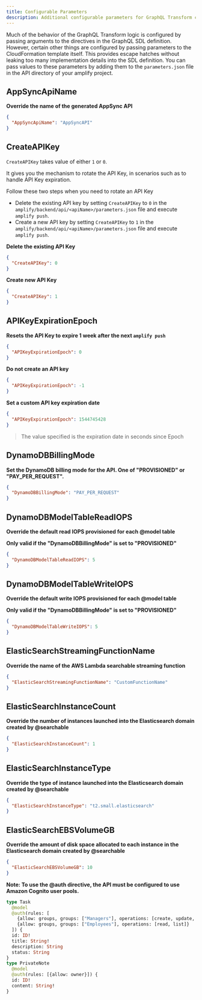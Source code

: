 ```yaml
---
title: Configurable Parameters
description: Additional configurable parameters for GraphQL Transform can be passed to the CloudFormation template itself. This provides escape hatches without leaking too many implementation details into the SDL definition
---
```


Much of the behavior of the GraphQL Transform logic is configured by passing arguments to the directives in the GraphQL SDL definition. However, certain other things are configured by passing parameters to the CloudFormation template itself. This provides escape hatches without leaking too many implementation details into the SDL definition. You can pass values to these parameters by adding them to the `parameters.json` file in the API directory of your amplify project.

## AppSyncApiName

**Override the name of the generated AppSync API**

```json
{
  "AppSyncApiName": "AppSyncAPI"
}
```

## CreateAPIKey

`CreateAPIKey` takes value of either `1` or `0`.

It gives you the mechanism to rotate the API Key, in scenarios such as to handle API Key expiration.

Follow these two steps when you need to rotate an API Key

- Delete the existing API key by setting `CreateAPIKey` to `0` in the `amplify/backend/api/<apiName>/parameters.json` file and execute `amplify push`.
- Create a new API key by setting `CreateAPIKey` to `1` in the `amplify/backend/api/<apiName>/parameters.json` file and execute `amplify push`.

**Delete the existing API Key**

```json
{
  "CreateAPIKey": 0
}
```

**Create new API Key**

```json
{
  "CreateAPIKey": 1
}
```

## APIKeyExpirationEpoch

**Resets the API Key to expire 1 week after the next `amplify push`**

```json
{
  "APIKeyExpirationEpoch": 0
}
```

**Do not create an API key**

```json
{
  "APIKeyExpirationEpoch": -1
}
```

**Set a custom API key expiration date**

```json
{
  "APIKeyExpirationEpoch": 1544745428
}
```

> The value specified is the expiration date in seconds since Epoch

## DynamoDBBillingMode

**Set the DynamoDB billing mode for the API. One of "PROVISIONED" or "PAY_PER_REQUEST".**

```json
{
  "DynamoDBBillingMode": "PAY_PER_REQUEST"
}
```

## DynamoDBModelTableReadIOPS

**Override the default read IOPS provisioned for each @model table**

**Only valid if the "DynamoDBBillingMode" is set to "PROVISIONED"**

```json
{
  "DynamoDBModelTableReadIOPS": 5
}
```

## DynamoDBModelTableWriteIOPS

**Override the default write IOPS provisioned for each @model table**

**Only valid if the "DynamoDBBillingMode" is set to "PROVISIONED"**

```json
{
  "DynamoDBModelTableWriteIOPS": 5
}
```

## ElasticSearchStreamingFunctionName

**Override the name of the AWS Lambda searchable streaming function**

```json
{
  "ElasticSearchStreamingFunctionName": "CustomFunctionName"
}
```

## ElasticSearchInstanceCount

**Override the number of instances launched into the Elasticsearch domain created by @searchable**

```json
{
  "ElasticSearchInstanceCount": 1
}
```

## ElasticSearchInstanceType

**Override the type of instance launched into the Elasticsearch domain created by @searchable**

```json
{
  "ElasticSearchInstanceType": "t2.small.elasticsearch"
}
```

## ElasticSearchEBSVolumeGB

**Override the amount of disk space allocated to each instance in the Elasticsearch domain created by @searchable**

```json
{
  "ElasticSearchEBSVolumeGB": 10
}
```

**Note: To use the @auth directive, the API must be configured to use Amazon Cognito user pools.**

```graphql
type Task
  @model
  @auth(rules: [
    {allow: groups, groups: ["Managers"], operations: [create, update, delete]},
    {allow: groups, groups: ["Employees"], operations: [read, list]}
  ]) {
  id: ID!
  title: String!
  description: String
  status: String
}
type PrivateNote
  @model
  @auth(rules: [{allow: owner}]) {
  id: ID!
  content: String!
}
```
